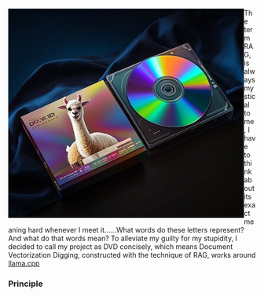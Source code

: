 <img align="left" src="./github/images/llama.dvd.cover.png">The term RAG, is always mystical to me, I have to think about its exact meaning hard whenever I meet it......What words do these letters represent? And what do that words mean? To alleviate my guilty for my stupidity, I decided to call my project as DVD concisely, which means Document Vectorization Digging, constructed with the technique of RAG, works around [llama.cpp](https://github.com/ggerganov/llama.cpp)

### Principle

